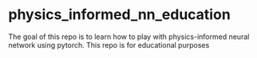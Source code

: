 # physics_informed_nn_education

The goal of this repo is to learn how to play with physics-informed neural network using pytorch. This repo is for educational purposes
